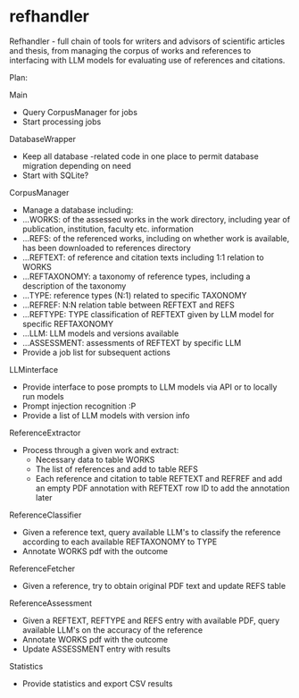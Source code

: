 # refhandler

Refhandler - full chain of tools for writers and advisors of scientific articles and thesis, from managing the corpus of works and references to interfacing with LLM models for evaluating use of references and citations.


Plan:


Main
  - Query CorpusManager for jobs
  - Start processing jobs

DatabaseWrapper
  - Keep all database -related code in one place to permit database migration depending on need
  - Start with SQLite? 
   
CorpusManager
  - Manage a database including:
  - ...WORKS: of the assessed works in the work directory, including year of publication, institution, faculty etc. information 
  - ...REFS: of the referenced works, including on whether work is available, has been downloaded to references directory
  - ...REFTEXT: of reference and citation texts including 1:1 relation to WORKS
  - ...REFTAXONOMY: a taxonomy of reference types, including a description of the taxonomy
  - ...TYPE: reference types (N:1) related to specific TAXONOMY
  - ...REFREF: N:N relation table between REFTEXT and REFS
  - ...REFTYPE: TYPE classification of REFTEXT given by LLM model for specific REFTAXONOMY
  - ...LLM: LLM models and versions available 
  - ...ASSESSMENT: assessments of REFTEXT by specific LLM
  - Provide a job list for subsequent actions

LLMinterface
  - Provide interface to pose prompts to LLM models via API or to locally run models
  - Prompt injection recognition :P
  - Provide a list of LLM models with version info

ReferenceExtractor
  - Process through a given work and extract:
    - Necessary data to table WORKS    
    - The list of references and add to table REFS
    - Each reference and citation to table REFTEXT and REFREF and add an empty PDF annotation with REFTEXT row ID to add the annotation later
   
ReferenceClassifier
  - Given a reference text, query available LLM's to classify the reference according to each available REFTAXONOMY to TYPE
  - Annotate WORKS pdf with the outcome

ReferenceFetcher
  - Given a reference, try to obtain original PDF text and update REFS table

ReferenceAssessment
  - Given a REFTEXT, REFTYPE and REFS entry with available PDF, query available LLM's on the accuracy of the reference
  - Annotate WORKS pdf with the outcome
  - Update ASSESSMENT entry with results

Statistics
  - Provide statistics and export CSV results




